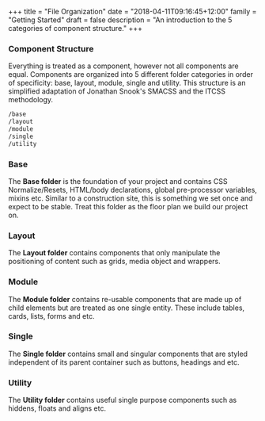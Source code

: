 +++
title = "File Organization"
date = "2018-04-11T09:16:45+12:00"
family = "Getting Started"
draft = false
description = "An introduction to the 5 categories of component structure."
+++

### Component Structure

Everything is treated as a component, however not all components are equal. Components are organized into 5 different folder categories in order of specificity: base, layout, module, single and utility. This structure is an simplified adaptation of Jonathan Snook's SMACSS and the ITCSS methodology.

```html
/base
/layout
/module
/single
/utility
```

### Base

The **Base folder** is the foundation of your project and contains CSS Normalize/Resets, HTML/body declarations, global pre-processor variables, mixins etc. Similar to a construction site, this is something we set once and expect to be stable. Treat this folder as the floor plan we build our project on.

### Layout

The **Layout folder** contains components that only manipulate the positioning of content such as grids, media object and wrappers.

### Module

The **Module folder** contains re-usable components that are made up of child elements but are treated as one single entity. These include tables, cards, lists, forms and etc.

### Single

The **Single folder** contains small and singular components that are styled independent of its parent container such as buttons, headings and etc.

### Utility

The **Utility folder** contains useful single purpose components such as hiddens, floats and aligns etc.
